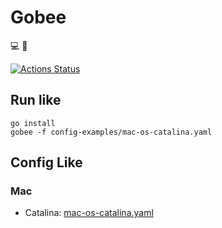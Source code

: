 # Gobee

:computer: :honeybee:

[![Actions Status](https://github.com/mattcanty/gobee/workflows/pre-commit/badge.svg)](https://github.com/mattcanty/gobee/actions)

## Run like

```shell
go install
gobee -f config-examples/mac-os-catalina.yaml
```

## Config Like

### Mac

* Catalina: [mac-os-catalina.yaml](config-examples/mac-os-catalina.yaml)
